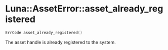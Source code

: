# Luna::AssetError::asset_already_registered

```c++
ErrCode asset_already_registered()
```

The asset handle is already registered to the system. 

